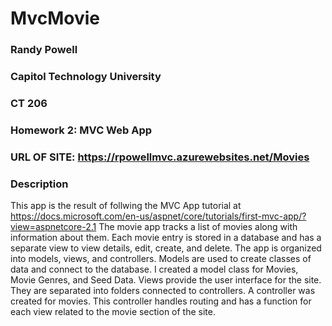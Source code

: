 # MvcMovie
### Randy Powell
### Capitol Technology University
### CT 206
### Homework 2: MVC Web App
### URL OF SITE: https://rpowellmvc.azurewebsites.net/Movies

### Description
This app is the result of follwing the MVC App tutorial at https://docs.microsoft.com/en-us/aspnet/core/tutorials/first-mvc-app/?view=aspnetcore-2.1 
The movie app tracks a list of movies along with information about them. Each movie entry is stored in a database and has a separate view to view details, edit, create, and delete.
The app is organized into models, views, and controllers. 
Models are used to create classes of data and connect to the database. I created a model class for Movies, Movie Genres, and Seed Data.
Views provide the user interface for the site. They are separated into folders connected to controllers.
A controller was created for movies. This controller handles routing and has a function for each view related to the movie section of the site.
